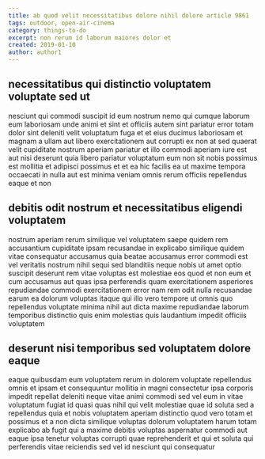 ```yaml
---
title: ab quod velit necessitatibus dolore nihil dolore article 9861
tags: outdoor, open-air-cinema
category: things-to-do
excerpt: non rerum id laborum maiores dolor et
created: 2019-01-10
author: author1
---
```


## necessitatibus qui distinctio voluptatem voluptate sed ut

nesciunt qui commodi suscipit id eum nostrum nemo qui cumque laborum eum laboriosam unde animi et sint et officiis autem sint pariatur error totam dolor sint deleniti velit voluptatum fuga et et eius ducimus laboriosam et magnam a ullam aut libero exercitationem aut corrupti ex non at sed quaerat velit cupiditate nostrum aperiam pariatur et illo commodi aperiam iure est aut nisi deserunt quia libero pariatur voluptatum eum non sit nobis possimus est mollitia et adipisci possimus et et ea hic facilis ea ut maxime tempora occaecati in nulla aut est minima veniam omnis rerum officiis repellendus eaque et non

## debitis odit nostrum et necessitatibus eligendi voluptatem

nostrum aperiam rerum similique vel voluptatem saepe quidem rem accusantium cupiditate ipsam recusandae in explicabo similique quidem vitae consequatur accusamus quia beatae accusamus error commodi est vel veritatis nostrum nihil sequi sed blanditiis neque nobis ut amet optio suscipit deserunt rem vitae voluptas est molestiae eos quod et non eum et cum accusamus aut quas ipsa perferendis quam exercitationem asperiores repudiandae commodi exercitationem error nam rem odit nulla recusandae earum ea dolorum voluptas itaque qui illo vero tempore ut omnis quo repellendus voluptate minima nihil aut dicta maxime repudiandae laborum temporibus distinctio quis enim molestias quis laudantium impedit officiis voluptatem

## deserunt nisi temporibus sed voluptatem dolore eaque

eaque quibusdam eum voluptatem rerum in dolorem voluptate repellendus omnis et ipsam et consequuntur mollitia in magni consectetur ipsa corporis impedit repellat deleniti neque vitae animi commodi sed vel eum in vitae voluptatum fugiat id quasi quas nihil qui velit molestiae quae id soluta sed a repellendus quia et nobis voluptatem aperiam distinctio quod vero totam et possimus et a non dicta similique voluptas dolorum voluptatem harum totam explicabo ab fugit qui a maxime debitis voluptas aspernatur commodi aut eaque ipsa tenetur voluptas corrupti quae reprehenderit et qui et soluta qui perferendis vitae reiciendis sed vel id nesciunt qui consequatur
